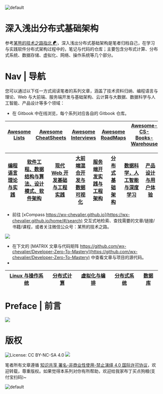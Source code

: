 ![default](https://user-images.githubusercontent.com/5803001/45228847-daf52d00-b2f6-11e8-9367-a48c196da018.png)

# 深入浅出分布式基础架构

参考[某熊的技术之路指北 ☯](https://github.com/wx-chevalier/Developer-Zero-To-Mastery)，深入浅出分布式基础架构是笔者归档自己，在学习与实践软件分布式架构过程中的，笔记与代码的仓库；主要包含分布式计算、分布式系统、数据存储、虚拟化、网络、操作系统等几个部分。

# Nav | 导航

您可以通过以下任一方式阅读笔者的系列文章，涵盖了技术资料归纳、编程语言与理论、Web 与大前端、服务端开发与基础架构、云计算与大数据、数据科学与人工智能、产品设计等多个领域：

- 在 Gitbook 中在线浏览，每个系列对应各自的 Gitbook 仓库。

| [Awesome Lists](https://ngte-al.gitbook.io/i/) | [Awesome CheatSheets](https://ngte-ac.gitbook.io/i/) | [Awesome Interviews](https://github.com/wx-chevalier/Developer-Zero-To-Mastery/tree/master/Interview) | [Awesome RoadMaps](https://github.com/wx-chevalier/Developer-Zero-To-Mastery/tree/master/RoadMap) | [Awesome-CS-Books-Warehouse](https://github.com/wx-chevalier/Awesome-CS-Books-Warehouse) |
| ---------------------------------------------- | ---------------------------------------------------- | ----------------------------------------------------------------------------------------------------- | ------------------------------------------------------------------------------------------------- | ---------------------------------------------------------------------------------------- |


| [编程语言理论与实践](https://ngte-pl.gitbook.io/i/) | [软件工程、数据结构与算法、设计模式、软件架构](https://ngte-se.gitbook.io/i/) | [现代 Web 开发基础与工程实践](https://ngte-web.gitbook.io/i/) | [大前端混合开发与数据可视化](https://ngte-fe.gitbook.io/i/) | [服务端开发实践与工程架构](https://ngte-be.gitbook.io/i/) | [分布式基础架构](https://ngte-infras.gitbook.io/i/) | [数据科学，人工智能与深度学习](https://ngte-aidl.gitbook.io/i/) | [产品设计与用户体验](https://ngte-pd.gitbook.io/i/) |
| --------------------------------------------------- | ----------------------------------------------------------------------------- | ------------------------------------------------------------- | ----------------------------------------------------------- | --------------------------------------------------------- | --------------------------------------------------- | --------------------------------------------------------------- | --------------------------------------------------- |


- 前往 [xCompass https://wx-chevalier.github.io](https://wx-chevalier.github.io/home/#/search) 交互式地检索、查找需要的文章/链接/书籍/课程，或者关注微信公众号：某熊的技术之路。

![](https://i.postimg.cc/3RVYtbsv/image.png)

- 在下文的 [MATRIX 文章与代码矩阵 https://github.com/wx-chevalier/Developer-Zero-To-Mastery](https://github.com/wx-chevalier/Developer-Zero-To-Mastery) 中查看文章与项目的源代码。
-

| [Linux 与操作系统](./Linux%20与操作系统) | [分布式计算](./分布式计算) | [虚拟化与编排](./虚拟化与编排) | [分布式系统](./分布式系统) | [数据库](./数据库) |
| ---------------------------------------- | -------------------------- | ------------------------------ | -------------------------- | ------------------ |


# Preface | 前言

![](https://tva1.sinaimg.cn/large/007DFXDhgy1g4jlvqqryvj30u014o4qp.jpg)

# 版权

![License: CC BY-NC-SA 4.0](https://img.shields.io/badge/License-CC%20BY--NC--SA%204.0-lightgrey.svg) ![](https://parg.co/bDm)

笔者所有文章遵循 [知识共享 署名-非商业性使用-禁止演绎 4.0 国际许可协议](https://creativecommons.org/licenses/by-nc-nd/4.0/deed.zh)，欢迎转载，尊重版权。如果觉得本系列对你有所帮助，欢迎给我家布丁买点狗粮(支付宝扫码)~

![default](https://i.postimg.cc/y1QXgJ6f/image.png)
